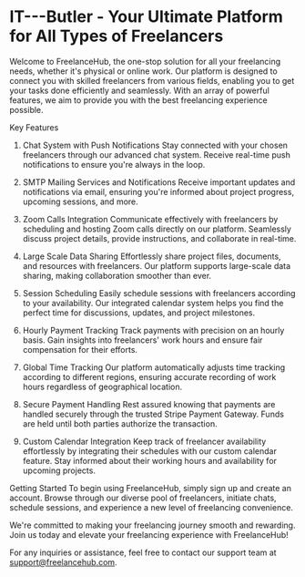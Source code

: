 

# IT---Butler - Your Ultimate Platform for All Types of Freelancers
Welcome to FreelanceHub, the one-stop solution for all your freelancing needs, whether it's physical or online work. Our platform is designed to connect you with skilled freelancers from various fields, enabling you to get your tasks done efficiently and seamlessly. With an array of powerful features, we aim to provide you with the best freelancing experience possible.

Key Features
1. Chat System with Push Notifications
Stay connected with your chosen freelancers through our advanced chat system. Receive real-time push notifications to ensure you're always in the loop.

2. SMTP Mailing Services and Notifications
Receive important updates and notifications via email, ensuring you're informed about project progress, upcoming sessions, and more.

3. Zoom Calls Integration
Communicate effectively with freelancers by scheduling and hosting Zoom calls directly on our platform. Seamlessly discuss project details, provide instructions, and collaborate in real-time.

4. Large Scale Data Sharing
Effortlessly share project files, documents, and resources with freelancers. Our platform supports large-scale data sharing, making collaboration smoother than ever.

5. Session Scheduling
Easily schedule sessions with freelancers according to your availability. Our integrated calendar system helps you find the perfect time for discussions, updates, and project milestones.

6. Hourly Payment Tracking
Track payments with precision on an hourly basis. Gain insights into freelancers' work hours and ensure fair compensation for their efforts.

7. Global Time Tracking
Our platform automatically adjusts time tracking according to different regions, ensuring accurate recording of work hours regardless of geographical location.

8. Secure Payment Handling
Rest assured knowing that payments are handled securely through the trusted Stripe Payment Gateway. Funds are held until both parties authorize the transaction.

9. Custom Calendar Integration
Keep track of freelancer availability effortlessly by integrating their schedules with our custom calendar feature. Stay informed about their working hours and availability for upcoming projects.

Getting Started
To begin using FreelanceHub, simply sign up and create an account. Browse through our diverse pool of freelancers, initiate chats, schedule sessions, and experience a new level of freelancing convenience.

We're committed to making your freelancing journey smooth and rewarding. Join us today and elevate your freelancing experience with FreelanceHub!

For any inquiries or assistance, feel free to contact our support team at support@freelancehub.com.


